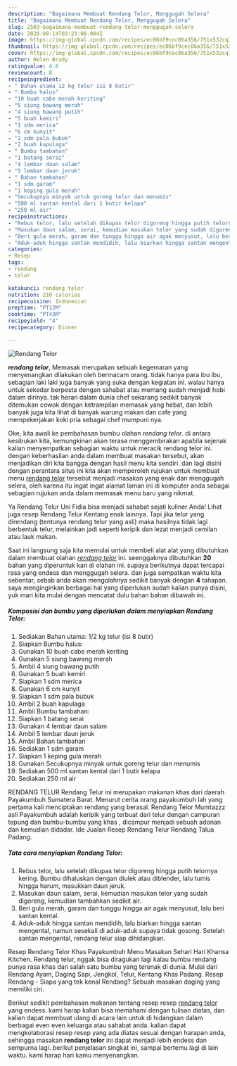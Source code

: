 ```yaml
---
description: "Bagaimana Membuat Rendang Telor, Menggugah Selera"
title: "Bagaimana Membuat Rendang Telor, Menggugah Selera"
slug: 2503-bagaimana-membuat-rendang-telor-menggugah-selera
date: 2020-08-14T03:23:08.004Z
image: https://img-global.cpcdn.com/recipes/ec06bf9cec06a356/751x532cq70/rendang-telor-foto-resep-utama.jpg
thumbnail: https://img-global.cpcdn.com/recipes/ec06bf9cec06a356/751x532cq70/rendang-telor-foto-resep-utama.jpg
cover: https://img-global.cpcdn.com/recipes/ec06bf9cec06a356/751x532cq70/rendang-telor-foto-resep-utama.jpg
author: Helen Brady
ratingvalue: 4.6
reviewcount: 8
recipeingredient:
- " Bahan utama 12 kg telur isi 8 butir"
- " Bumbu halus"
- "10 buah cabe merah keriting"
- "5 siung bawang merah"
- "4 siung bawang putih"
- "5 buah kemiri"
- "1 sdm merica"
- "6 cm kunyit"
- "1 sdm pala bubuk"
- "2 buah kapulaga"
- " Bumbu tambahan"
- "1 batang serai"
- "4 lembar daun salam"
- "5 lembar daun jeruk"
- " Bahan tambahan"
- "1 sdm garam"
- "1 keping gula merah"
- "Secukupnya minyak untuk goreng telur dan menumis"
- "500 ml santan kental dari 1 butir kelapa"
- "250 ml air"
recipeinstructions:
- "Rebus telor, lalu setelah dikupas telor digoreng hingga putih telornya kering. Bumbu dihaluskan dengan diulek atau diblender, lalu tumis hingga harum, masukkan daun jeruk."
- "Masukan daun salam, serai, kemudian masukan telor yang sudah digoreng, kemudian tambahkan sedikit air."
- "Beri gula merah, garam dan tunggu hingga air agak menyusut, lalu beri santan kental."
- "Aduk-aduk hingga santan mendidih, lalu biarkan hingga santan mengental, namun sesekali di aduk-aduk supaya tidak gosong. Setelah santan mengental, rendang telur siap dihidangkan."
categories:
- Resep
tags:
- rendang
- telor

katakunci: rendang telor 
nutrition: 210 calories
recipecuisine: Indonesian
preptime: "PT12M"
cooktime: "PT43M"
recipeyield: "4"
recipecategory: Dinner

---
```



![Rendang Telor](https://img-global.cpcdn.com/recipes/ec06bf9cec06a356/751x532cq70/rendang-telor-foto-resep-utama.jpg)

<b><i>rendang telor</i></b>, Memasak merupakan sebuah kegemaran yang menyenangkan dilakukan oleh bermacam orang. tidak hanya para ibu ibu, sebagian laki laki juga banyak yang suka dengan kegiatan ini. walau hanya untuk sekedar berpesta dengan sahabat atau memang sudah menjadi hobi dalam dirinya. tak heran dalam dunia chef sekarang sedikit banyak ditemukan cowok dengan ketrampilan memasak yang hebat, dan lebih banyak juga kita lihat di banyak warung makan dan cafe yang mempekerjakan koki pria sebagai chef mumpuni nya.

Oke, kita awali ke pembahasan bumbu olahan <i>rendang telor</i>. di antara kesibukan kita, kemungkinan akan terasa menggembirakan apabila sejenak kalian menyempatkan sebagian waktu untuk meracik rendang telor ini. dengan keberhasilan anda dalam membuat masakan tersebut, akan menjadikan diri kita bangga dengan hasil menu kita sendiri. dan lagi disini dengan perantara situs ini kita akan memperoleh rujukan untuk membuat menu <u>rendang telor</u> tersebut menjadi masakan yang enak dan menggugah selera, oleh karena itu ingat ingat alamat laman ini di komputer anda sebagai sebagian rujukan anda dalam memasak menu baru yang nikmat.

Ya Rendang Telur Uni Fidia bisa menjadi sahabat sejati kuliner Anda! Lihat juga resep Rendang Telur Kentang enak lainnya. Tapi jika telur yang direndang (tentunya rendang telur yang asli) maka hasilnya tidak lagi berbentuk telur, melainkan jadi seperti keripik dan lezat menjadi cemilan atau lauk makan.


Saat ini langsung saja kita memulai untuk membeli alat alat yang dibutuhkan dalam membuat olahan <u><i>rendang telor</i></u> ini. seenggaknya dibutuhkan <b>20</b> bahan yang diperuntuk kan di olahan ini. supaya berikutnya dapat tercapai rasa yang endess dan menggugah selera. dan juga sempatkan waktu kita sebentar, sebab anda akan mengolahnya sedikit banyak dengan <b>4</b> tahapan. saya menginginkan berbagai hal yang diperlukan sudah kalian punya disini, yuk mari kita mulai dengan mencatat dulu bahan bahan dibawah ini.

<!--inarticleads1-->

##### Komposisi dan bumbu yang diperlukan dalam menyiapkan Rendang Telor:

1. Sediakan  Bahan utama: 1/2 kg telur (isi 8 butir)
1. Siapkan  Bumbu halus:
1. Gunakan 10 buah cabe merah keriting
1. Gunakan 5 siung bawang merah
1. Ambil 4 siung bawang putih
1. Gunakan 5 buah kemiri
1. Siapkan 1 sdm merica
1. Gunakan 6 cm kunyit
1. Siapkan 1 sdm pala bubuk
1. Ambil 2 buah kapulaga
1. Ambil  Bumbu tambahan:
1. Siapkan 1 batang serai
1. Gunakan 4 lembar daun salam
1. Ambil 5 lembar daun jeruk
1. Ambil  Bahan tambahan
1. Sediakan 1 sdm garam
1. Siapkan 1 keping gula merah
1. Gunakan Secukupnya minyak untuk goreng telur dan menumis
1. Sediakan 500 ml santan kental dari 1 butir kelapa
1. Sediakan 250 ml air


RENDANG TELUR Rendang Telur ini merupakan makanan khas dari daerah Payakumbuh Sumatera Barat. Menurut cerita orang payakumbuh lah yang pertama kali menciptakan rendang yang berasal. Rendang Telor Mumtazzz asli Payakumbuh adalah keripik yang terbuat dari telur dengan campuran tepung dan bumbu-bumbu yang khas , dicampur menjadi sebuah adonan dan kemudian didadar. Ide Jualan Resep Rendang Telur Rendang Talua Padang. 

<!--inarticleads2-->

##### Tata cara menyiapkan Rendang Telor:

1. Rebus telor, lalu setelah dikupas telor digoreng hingga putih telornya kering. Bumbu dihaluskan dengan diulek atau diblender, lalu tumis hingga harum, masukkan daun jeruk.
1. Masukan daun salam, serai, kemudian masukan telor yang sudah digoreng, kemudian tambahkan sedikit air.
1. Beri gula merah, garam dan tunggu hingga air agak menyusut, lalu beri santan kental.
1. Aduk-aduk hingga santan mendidih, lalu biarkan hingga santan mengental, namun sesekali di aduk-aduk supaya tidak gosong. Setelah santan mengental, rendang telur siap dihidangkan.


Resep Rendang Telor Khas Payakumbuh Menu Masakan Sehari Hari Khansa Kitchen. Rendang telur, nggak bisa diragukan lagi kalau bumbu rendang punya rasa khas dan salah satu bumbu yang terenak di dunia. Mulai dari Rendang Ayam, Daging Sapi, Jengkol, Telur, Kentang Khas Padang. Resep Rendang - Siapa yang tek kenal Rendang? Sebuah masakan daging yang memiliki ciri. 

Berikut sedikit pembahasan makanan tentang resep resep <u>rendang telor</u> yang endess. kami harap kalian bisa memahami dengan tulisan diatas, dan kalian dapat membuat ulang di acara lain untuk di hidangkan dalam berbagai even even keluarga atau sahabat anda. kalian dapat mengkolaborasi resep resep yang ada diatas sesuai dengan harapan anda, sehingga masakan <b>rendang telor</b> ini dapat menjadi lebih endess dan sempurna lagi. berikut penjelasan singkat ini, sampai bertemu lagi di lain waktu. kami harap hari kamu menyenangkan.
